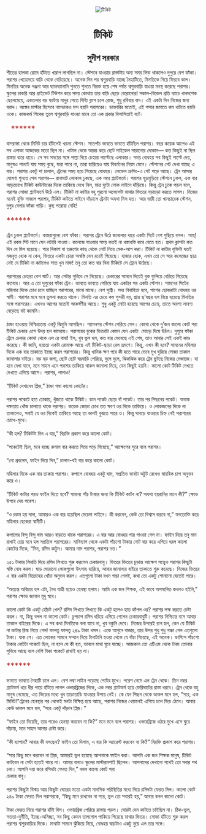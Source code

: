 <div align=center> <img src="http://images.anandabazar.com/polopoly_fs/1.839596.1532797770!/image/image.jpg_gen/derivatives/box_731_402/image.jpg" alt="টিকিট" align="center" ></div>
<h1 align=center>টিকিট</h1>
<h2 align=center>সুদীপ সরকার</h2>
&#x9B6;&#x9C0;&#x9A4;&#x9C7;&#x9B0; &#x9B9;&#x9BE;&#x9B2;&#x995;&#x9BE; &#x9B0;&#x9CB;&#x9A6;&#x9C7; &#x9B9;&#x9BE;&#x981;&#x99F;&#x9A4;&#x9C7; &#x996;&#x9BE;&#x9B0;&#x9BE;&#x9AA; &#x9B2;&#x9BE;&#x997;&#x99B;&#x9BF;&#x9B2; &#x9A8;&#x9BE;&#x964; &#x9B8;&#x9CD;&#x99F;&#x9C7;&#x9B6;&#x9A8;&#x9C7; &#x9AF;&#x9BE;&#x993;&#x9DF;&#x9BE;&#x9B0; &#x9B0;&#x9BE;&#x9B8;&#x9CD;&#x9A4;&#x9BE;&#x99F;&#x9BE;&#x9DF; &#x985;&#x9A8;&#x9CD;&#x9AF; &#x9B8;&#x9AE;&#x9DF; &#x9AD;&#x9BF;&#x9A1;&#x9BC; &#x9A5;&#x9BE;&#x995;&#x9B2;&#x9C7;&#x993; &#x9A6;&#x9C1;&#x9AA;&#x9C1;&#x9B0;&#x9C7; &#x9AC;&#x9C7;&#x9B6; &#x9AB;&#x9BE;&#x981;&#x995;&#x9BE;&#x964; &#x9AA;&#x9B0;&#x9BE;&#x9B6;&#x9B0; &#x996;&#x9C7;&#x9DF;&#x9C7;&#x9A6;&#x9C7;&#x9DF;&#x9C7; &#x9AC;&#x9BE;&#x9DC;&#x9BF; &#x9A5;&#x9C7;&#x995;&#x9C7; &#x9AC;&#x9C7;&#x9B0;&#x9BF;&#x9DF;&#x9C7;&#x99B;&#x9C7;&#x964; &#x985;&#x9A8;&#x9C7;&#x995; &#x9A6;&#x9BF;&#x9A8; &#x9AA;&#x9B0; &#x9B6;&#x9CD;&#x9AC;&#x9B6;&#x9C1;&#x9B0;&#x9AC;&#x9BE;&#x9A1;&#x9BC;&#x9BF; &#x9AF;&#x9BE;&#x99A;&#x9CD;&#x99B;&#x9C7; &#x9A8;&#x9C8;&#x9B9;&#x9BE;&#x99F;&#x9BF;&#x9A4;&#x9C7;, &#x9AE;&#x9BF;&#x9A8;&#x9A4;&#x9BF;&#x995;&#x9C7; &#x9A8;&#x9BF;&#x9DF;&#x9C7; &#x9AB;&#x9BF;&#x9B0;&#x9AC;&#x9C7; &#x995;&#x9BE;&#x9B2;&#x964; &#x9AE;&#x9BF;&#x9A8;&#x9A4;&#x9BF;&#x9B0; &#x985;&#x9A8;&#x9C7;&#x995; &#x997;&#x99E;&#x9CD;&#x99C;&#x9A8;&#x9BE; &#x986;&#x9B0; &#x998;&#x9CD;&#x9AF;&#x9BE;&#x9A8;&#x998;&#x9CD;&#x9AF;&#x9BE;&#x9A8;&#x9BE;&#x9A8;&#x9BF; &#x9B6;&#x9C1;&#x9A8;&#x9A4;&#x9C7; &#x9B6;&#x9C1;&#x9A8;&#x9A4;&#x9C7; &#x9AC;&#x9BF;&#x9B0;&#x995;&#x9CD;&#x9A4; &#x9B9;&#x9DF;&#x9C7; &#x9B6;&#x9C7;&#x9B7; &#x9AA;&#x9B0;&#x9CD;&#x9AF;&#x9A8;&#x9CD;&#x9A4; &#x9B6;&#x9CD;&#x9AC;&#x9B6;&#x9C1;&#x9B0;&#x9AC;&#x9BE;&#x9DC;&#x9BF; &#x9AF;&#x9BE;&#x993;&#x9DF;&#x9BE; &#x9AE;&#x9A8;&#x9B8;&#x9CD;&#x9A5; &#x995;&#x9B0;&#x9C7;&#x99B;&#x9C7; &#x9AA;&#x9B0;&#x9BE;&#x9B6;&#x9B0;&#x964; &#x9B8;&#x9CD;&#x995;&#x9C1;&#x9B2;&#x9C7;&#x9B0; &#x99A;&#x9BE;&#x995;&#x9B0;&#x9BF; &#x986;&#x9B0; &#x9AA;&#x9CD;&#x9B0;&#x9BE;&#x987;&#x9AD;&#x9C7;&#x99F; &#x99F;&#x9BF;&#x989;&#x9B6;&#x9A8; &#x995;&#x9B0;&#x9C7; &#x9B8;&#x9AE;&#x9DF; &#x995;&#x9CB;&#x9A5;&#x9BE;&#x9DF; &#x9A4;&#x9BE;&#x9B0; &#x9AC;&#x9BE;&#x9DC;&#x9BF; &#x99B;&#x9C7;&#x9A1;&#x9BC;&#x9C7; &#x9AC;&#x9C7;&#x9B0;&#x9CB;&#x9A8;&#x9CB;&#x9B0;! &#x9B8;&#x995;&#x9BE;&#x9B2;-&#x9AC;&#x9BF;&#x995;&#x9C7;&#x9B2; &#x9AA;&#x9CD;&#x9B0;&#x9A4;&#x9BF; &#x9AC;&#x9CD;&#x9AF;&#x9BE;&#x99A;&#x9C7; &#x996;&#x9BE;&#x9A8;&#x9A6;&#x9B6;&#x9C7;&#x995; &#x99B;&#x9C7;&#x9B2;&#x9C7;&#x9AE;&#x9C7;&#x9DF;&#x9C7;, &#x98F;&#x995;&#x9A4;&#x9B2;&#x9BE;&#x9B0; &#x9AC;&#x9DC; &#x998;&#x9B0;&#x99F;&#x9BE;&#x9DF; &#x9AE;&#x9BE;&#x9A6;&#x9C1;&#x9B0; &#x9AA;&#x9C7;&#x9A4;&#x9C7; &#x9A6;&#x9BF;&#x9AC;&#x9CD;&#x9AF;&#x9BF; &#x995;&#x9CD;&#x9B2;&#x9BE;&#x9B8; &#x99A;&#x9B2;&#x9C7; &#x9B0;&#x9CB;&#x99C;, &#x9B6;&#x9C1;&#x9A7;&#x9C1; &#x9B0;&#x9AC;&#x9BF;&#x9AC;&#x9BE;&#x9B0; &#x9AC;&#x9BE;&#x9A6;&#x964; &#x98F;&#x987; &#x98F;&#x995;&#x99F;&#x9BE; &#x9A6;&#x9BF;&#x9A8; &#x9A8;&#x9BF;&#x99C;&#x9C7;&#x9B0; &#x99C;&#x9A8;&#x9CD;&#x9AF; &#x9AC;&#x9B0;&#x9BE;&#x9A6;&#x9CD;&#x9A6;&#x964; &#x985;&#x999;&#x9CD;&#x995;&#x9C7;&#x9B0; &#x9AE;&#x9BE;&#x9B8;&#x9CD;&#x99F;&#x9BE;&#x9B0; &#x9B9;&#x9BF;&#x9B8;&#x9C7;&#x9AC;&#x9C7; &#x9A8;&#x9BE;&#x9AE;&#x9A1;&#x9BE;&#x995;&#x993; &#x9AE;&#x9A8;&#x9CD;&#x9A6; &#x9B9;&#x9DF;&#x9A8;&#x9BF; &#x9AA;&#x9B0;&#x9BE;&#x9B6;&#x9B0;&#x9C7;&#x9B0;&#x964; &#x9A1;&#x9BE;&#x995;&#x9CD;&#x9A4;&#x9BE;&#x9B0;&#x9BF;&#x9B0; &#x9AE;&#x9A4;&#x9CB;&#x987;, &#x98F;&#x987; &#x9AA;&#x9B8;&#x9BE;&#x9B0; &#x99C;&#x9AE;&#x9BE;&#x9A4;&#x9C7; &#x995;&#x9AE; &#x996;&#x9BE;&#x99F;&#x9A4;&#x9C7; &#x9B9;&#x9DF;&#x9A8;&#x9BF; &#x993;&#x995;&#x9C7;&#x964; &#x995;&#x9BE;&#x99C;&#x995;&#x9B0;&#x9CD;&#x9AE; &#x9B6;&#x9BF;&#x995;&#x9C7;&#x9DF; &#x9A4;&#x9C1;&#x9B2;&#x9C7; &#x9B6;&#x9CD;&#x9AC;&#x9B6;&#x9C1;&#x9B0;&#x9AC;&#x9BE;&#x9DC;&#x9BF; &#x9AF;&#x9BE;&#x993;&#x9DF;&#x9BE; &#x9AE;&#x9BE;&#x9A8;&#x9C7; &#x9A4;&#x9CB; &#x98F;&#x995; &#x9AA;&#x9CD;&#x9B0;&#x995;&#x9BE;&#x9B0; &#x9AC;&#x9BF;&#x9B2;&#x9BE;&#x9B8;&#x9BF;&#x9A4;&#x9BE;&#x987; &#x9AC;&#x99F;&#x9C7;&#x964;&#xA0;<br> <br>&#xA0;&#xA0;&#xA0;<span style="color:#B22222;font-size:21px;">******</span><br> <br>&#x9AC;&#x9BE;&#x9B8;&#x9B0;&#x9BE;&#x9B8;&#x9CD;&#x9A4;&#x9BE; &#x9A5;&#x9C7;&#x995;&#x9C7; &#x9AE;&#x9BF;&#x9A8;&#x9BF;&#x99F; &#x99A;&#x9BE;&#x9B0; &#x9B9;&#x9BE;&#x981;&#x99F;&#x9B2;&#x9C7;&#x987; &#x996;&#x9DC;&#x9A6;&#x9BE; &#x9B8;&#x9CD;&#x99F;&#x9C7;&#x9B6;&#x9A8;&#x964; &#x9B8;&#x9BE;&#x9A4;&#x9AA;&#x9BE;&#x981;&#x99A; &#x9AD;&#x9BE;&#x9AC;&#x9A4;&#x9C7; &#x9AD;&#x9BE;&#x9AC;&#x9A4;&#x9C7; &#x9B9;&#x9BE;&#x981;&#x99F;&#x99B;&#x9BF;&#x9B2; &#x9AA;&#x9B0;&#x9BE;&#x9B6;&#x9B0;&#x964; &#x9AC;&#x99B;&#x9B0; &#x995;&#x9DF;&#x9C7;&#x995; &#x986;&#x997;&#x9C7;&#x993; &#x98F;&#x987; &#x9B8;&#x9AC; &#x98F;&#x9B2;&#x9BE;&#x995;&#x9BE; &#x986;&#x99C;&#x995;&#x9C7;&#x9B0; &#x9AE;&#x9A4;&#x9CB; &#x99B;&#x9BF;&#x9B2; &#x9A8;&#x9BE;&#x964; &#x996;&#x9BE;&#x99F;&#x9BE;&#x9B2; &#x9A5;&#x9C7;&#x995;&#x9C7; &#x986;&#x9B0;&#x9AE;&#x9CD;&#x9AD; &#x995;&#x9B0;&#x9C7; &#x99B;&#x9CB;&#x99F; &#x9B8;&#x9BE;&#x987;&#x995;&#x9C7;&#x9B2; &#x9B8;&#x9BE;&#x9B0;&#x9BE;&#x9A8;&#x9CB;&#x9B0; &#x9A6;&#x9CB;&#x995;&#x9BE;&#x9A8;&#x2014; &#x995;&#x9A4; &#x995;&#x9BF;&#x99B;&#x9C1;&#x987; &#x9A8;&#x9BE; &#x99B;&#x9BF;&#x9B2; &#x9B0;&#x9BE;&#x9B8;&#x9CD;&#x9A4;&#x9BE;&#x9B0; &#x9A7;&#x9BE;&#x9B0;&#x9C7; &#x9A7;&#x9BE;&#x9B0;&#x9C7;&#x964; &#x9B8;&#x9C7; &#x9B8;&#x9AC; &#x9B8;&#x9AE;&#x9DF;&#x9C7;&#x9B0; &#x9B8;&#x999;&#x9CD;&#x997;&#x9C7; &#x9AA;&#x9BE;&#x9B2;&#x9CD;&#x9B2;&#x9BE; &#x9A6;&#x9BF;&#x9DF;&#x9C7; &#x99A;&#x9C7;&#x9B9;&#x9BE;&#x9B0;&#x9BE; &#x9AA;&#x9BE;&#x9B2;&#x9CD;&#x99F;&#x9C7;&#x99B;&#x9C7; &#x98F;&#x9B2;&#x9BE;&#x995;&#x9BE;&#x9B0;&#x964; &#x9B8;&#x9AE;&#x9DF; &#x9AC;&#x9CB;&#x9A7;&#x9B9;&#x9DF; &#x9B8;&#x9AC; &#x995;&#x9BF;&#x99B;&#x9C1;&#x987; &#x9AA;&#x9BE;&#x9B2;&#x9CD;&#x99F;&#x9C7; &#x9A6;&#x9C7;&#x9DF;, &#x9AE;&#x9BE;&#x9A8;&#x9C1;&#x9B7;&#x993; &#x9AA;&#x9BE;&#x9B2;&#x99F;&#x9C7; &#x9AF;&#x9BE;&#x9DF; &#x9B8;&#x9AE;&#x9DF; &#x9AC;&#x9C1;&#x99D;&#x9C7;, &#x9AF;&#x9BE;&#x9B0;&#x9BE; &#x9AA;&#x9BE;&#x9B0;&#x9C7; &#x9A8;&#x9BE;, &#x9A4;&#x9BE;&#x9B0;&#x9BE; &#x9B9;&#x9BE;&#x9B0;&#x9BF;&#x9DF;&#x9C7;&#x993; &#x9AF;&#x9BE;&#x9DF; &#x9AC;&#x9BF;&#x9AC;&#x9B0;&#x9CD;&#x9A4;&#x9A8;&#x9C7;&#x9B0; &#x9A8;&#x9BF;&#x9DF;&#x9AE; &#x9AE;&#x9C7;&#x9A8;&#x9C7;&#x964; &#x9B8;&#x9CD;&#x99F;&#x9C7;&#x9B6;&#x9A8;&#x9C7;&#x9B0; &#x997;&#x9C7;&#x99F; &#x9A6;&#x9C7;&#x996;&#x9BE; &#x9AF;&#x9BE;&#x99A;&#x9CD;&#x99B;&#x9C7; &#x98F; &#x9AC;&#x9BE;&#x9B0;&#x964; &#x9AA;&#x9B0;&#x9BE;&#x9B6;&#x9B0; &#x98F;&#x995;&#x99F;&#x9C1; &#x9AA;&#x9BE; &#x99A;&#x9BE;&#x9B2;&#x9BE;&#x9B2;, &#x99F;&#x9CD;&#x9B0;&#x9C7;&#x9A8;&#x9C7;&#x9B0; &#x9B8;&#x9AE;&#x9DF; &#x9B9;&#x9DF;&#x9C7; &#x997;&#x9BF;&#x9DF;&#x9C7;&#x99B;&#x9C7; &#x9AC;&#x9CB;&#x9A7;&#x9B9;&#x9DF;&#x964; &#x9B2;&#x9C7;&#x9AD;&#x9C7;&#x9B2; &#x995;&#x9CD;&#x9B0;&#x9B8;&#x9BF;&#x982;-&#x98F; &#x997;&#x9C7;&#x99F; &#x9AA;&#x9A1;&#x9BC;&#x9C7; &#x986;&#x99B;&#x9C7;&#x964; &#x99F;&#x9CD;&#x9B0;&#x9C7;&#x9A8; &#x986;&#x9B8;&#x9BE;&#x9B0; &#x998;&#x9CB;&#x9B7;&#x9A3;&#x9BE; &#x9B6;&#x9C1;&#x9A8;&#x9A4;&#x9C7; &#x9AA;&#x9C7;&#x9B2; &#x9AA;&#x9B0;&#x9BE;&#x9B6;&#x9B0;&#x2014; &#x9B0;&#x9BE;&#x9A8;&#x9BE;&#x998;&#x9BE;&#x99F; &#x9B2;&#x9CB;&#x995;&#x9BE;&#x9B2; &#x9A2;&#x9C1;&#x995;&#x99B;&#x9C7;, &#x98F;&#x995; &#x9A8;&#x9AE;&#x9CD;&#x9AC;&#x9B0; &#x9AA;&#x9CD;&#x9B2;&#x9CD;&#x9AF;&#x9BE;&#x99F;&#x9AB;&#x9B0;&#x9CD;&#x9AE;&#x9C7;&#x964; &#x9AA;&#x9B0;&#x9BE;&#x9B6;&#x9B0; &#x9B9;&#x9C1;&#x9A1;&#x9BC;&#x9AE;&#x9C1;&#x9A1;&#x9BC;&#x9BF;&#x9DF;&#x9C7; &#x9B8;&#x9CD;&#x99F;&#x9C7;&#x9B6;&#x9A8;&#x9C7; &#x9A2;&#x9C1;&#x995;&#x9B2;, &#x98F;&#x995; &#x9AC;&#x9BE;&#x9B0; &#x986;&#x9A1;&#x9BC;&#x99A;&#x9CB;&#x996;&#x9C7; &#x99F;&#x9BF;&#x995;&#x9BF;&#x99F; &#x995;&#x9BE;&#x989;&#x9A8;&#x9CD;&#x99F;&#x9BE;&#x9B0;&#x9C7;&#x9B0; &#x9A6;&#x9BF;&#x995;&#x9C7; &#x9A4;&#x9BE;&#x995;&#x9BF;&#x9DF;&#x9C7; &#x9A6;&#x9C7;&#x996;&#x9C7; &#x9A8;&#x9BF;&#x9B2;, &#x9AE;&#x9BE;&#x9A4;&#x9CD;&#x9B0; &#x9A6;&#x9C1;&#x99F;&#x9CB; &#x9B2;&#x9CB;&#x995; &#x9B2;&#x9BE;&#x987;&#x9A8;&#x9C7; &#x9A6;&#x9BE;&#x981;&#x9DC;&#x9BF;&#x9DF;&#x9C7;&#x964; &#x995;&#x9BF;&#x9A8;&#x9CD;&#x9A4;&#x9C1; &#x99F;&#x9CD;&#x9B0;&#x9C7;&#x9A8; &#x9A2;&#x9C1;&#x995;&#x9C7; &#x9AA;&#x9DC;&#x9B2; &#x9AC;&#x9B2;&#x9C7;, &#x9AA;&#x9B0;&#x9BE;&#x9B6;&#x9B0; &#x9B8;&#x9CB;&#x99C;&#x9BE; &#x9AA;&#x9CD;&#x9B2;&#x9CD;&#x9AF;&#x9BE;&#x99F;&#x9AB;&#x9B0;&#x9CD;&#x9AE;&#x9C7; &#x989;&#x9A0;&#x9C7; &#x98F;&#x9B2;&#x964; &#x99F;&#x9BF;&#x995;&#x9BF;&#x99F; &#x9A8;&#x9BE; &#x995;&#x9BE;&#x99F;&#x9BE;&#x9B0; &#x9AC;&#x9B9;&#x9C1; &#x9AA;&#x9C1;&#x9B0;&#x9A8;&#x9CB; &#x985;&#x9AD;&#x9CD;&#x9AF;&#x9C7;&#x9B8;&#x99F;&#x9BE; &#x9AE;&#x9BE;&#x9A5;&#x9BE;&#x9B0; &#x9AD;&#x9BF;&#x9A4;&#x9B0;&#x9C7;&#xA0;&#x9A8;&#x9DC;&#x9BE;&#x99A;&#x9DC;&#x9BE; &#x995;&#x9B0;&#x9A4;&#x9C7; &#x9B2;&#x9BE;&#x997;&#x9B2;&#x964; &#x9A8;&#x9BF;&#x99C;&#x9C7;&#x9B0; &#x9AE;&#x9A8;&#x9C7;&#x987; &#x9AF;&#x9C1;&#x995;&#x9CD;&#x9A4;&#x9BF; &#x9B8;&#x9BE;&#x99C;&#x9BE;&#x9B2; &#x9AA;&#x9B0;&#x9BE;&#x9B6;&#x9B0;, &#x99F;&#x9BF;&#x995;&#x9BF;&#x99F; &#x995;&#x9BE;&#x99F;&#x9A4;&#x9C7; &#x9B2;&#x9BE;&#x987;&#x9A8;&#x9C7; &#x9A6;&#x9BE;&#x981;&#x9DC;&#x9BE;&#x9B2;&#x9C7; &#x99F;&#x9CD;&#x9B0;&#x9C7;&#x9A8;&#x99F;&#x9BE; &#x985;&#x9AF;&#x9A5;&#x9BE; &#x9AE;&#x9BF;&#x9B8; &#x9B9;&#x9A4;&#x964; &#x986;&#x9B0; &#x9AD;&#x9BE;&#x9B0;&#x9C0; &#x9A4;&#x9CB; &#x996;&#x9BE;&#x9A8;&#x99A;&#x9BE;&#x9B0;&#x9C7;&#x995; &#x9B8;&#x9CD;&#x99F;&#x9C7;&#x9B6;&#x9A8;, &#x9A6;&#x9C1;&#x9AA;&#x9C1;&#x9B0; &#x9AC;&#x9C7;&#x9B2;&#x9BE;&#x9B0; &#x9AB;&#x9BE;&#x981;&#x995;&#x9BE; &#x997;&#x9BE;&#x9DC;&#x9BF;&#x964; &#x995;&#x9C1;&#x99B; &#x9AA;&#x9B0;&#x9CB;&#x9DF;&#x9BE; &#x9A8;&#x9C7;&#x9B9;&#x9BF;!<br> <br><span style="color:#B22222;font-size:21px;">******</span><br> <br>&#x99F;&#x9CD;&#x9B0;&#x9C7;&#x9A8; &#x9A2;&#x9C1;&#x995;&#x9B2; &#x9AA;&#x9CD;&#x9B2;&#x9CD;&#x9AF;&#x9BE;&#x99F;&#x9AB;&#x9B0;&#x9CD;&#x9AE;&#x9C7;&#x964; &#x995;&#x9BE;&#x9AE;&#x9B0;&#x9BE;&#x997;&#x9C1;&#x9B2;&#x9CB; &#x9AC;&#x9C7;&#x9B6; &#x9AB;&#x9BE;&#x981;&#x995;&#x9BE;&#x964; &#x9AA;&#x9B0;&#x9BE;&#x9B6;&#x9B0; &#x99F;&#x9CD;&#x9B0;&#x9C7;&#x9A8;&#x9C7; &#x989;&#x9A0;&#x9C7; &#x99C;&#x9BE;&#x9A8;&#x9BE;&#x9B2;&#x9BE;&#x9B0; &#x9A7;&#x9BE;&#x9B0;&#x9C7; &#x98F;&#x995;&#x99F;&#x9BE; &#x9B8;&#x9BF;&#x99F;&#x9C7; &#x9AC;&#x9C7;&#x9B6; &#x997;&#x9C1;&#x99B;&#x9BF;&#x9DF;&#x9C7; &#x9AC;&#x9B8;&#x9B2;&#x964; &#x986;&#x9B9;&#x9CD;&#x200C;! &#x98F;&#x987; &#x9B0;&#x995;&#x9AE; &#x9B8;&#x9BF;&#x99F; &#x9AE;&#x9BE;&#x9A8;&#x9C7; &#x9AF;&#x9C7;&#x9A8; &#x9B2;&#x99F;&#x9BE;&#x9B0;&#x9BF; &#x9AA;&#x9BE;&#x993;&#x9DF;&#x9BE;&#x964; &#x995;&#x9B2;&#x9C7;&#x99C;&#x9C7; &#x9AF;&#x9BE;&#x993;&#x9DF;&#x9BE;&#x9B0; &#x9B8;&#x9AE;&#x9DF; &#x995;&#x9A4;&#x987; &#x9A8;&#x9BE; &#x9A7;&#x9B8;&#x9CD;&#x9A4;&#x9BE;&#x9A7;&#x9B8;&#x9CD;&#x9A4;&#x9BF; &#x995;&#x9B0;&#x9C7; &#x9AF;&#x9C7;&#x9A4;&#x9C7; &#x9B9;&#x9A4;&#x964; &#x9AA;&#x9CD;&#x9B0;&#x9A5;&#x9AE; &#x995;&#x9CD;&#x9B2;&#x9BE;&#x9B8;&#x99F;&#x9BE; &#x995;&#x9A4; &#x9A6;&#x9BF;&#x9A8; &#x9AF;&#x9C7; &#x9AE;&#x9BF;&#x9B8; &#x9B9;&#x9DF;&#x9C7;&#x99B;&#x9C7;&#x964; &#x9AA;&#x9B0;&#x9C7; &#x9AC;&#x9BF;&#x995;&#x9BE;&#x9B6; &#x9AC;&#x9BE; &#x9A4;&#x9B0;&#x9C1;&#x9A3;&#x9C7;&#x9B0; &#x995;&#x9BE;&#x99B; &#x9A5;&#x9C7;&#x995;&#x9C7; &#x9A8;&#x9CB;&#x99F; &#x9A8;&#x9BF;&#x9DF;&#x9C7; &#x9AE;&#x9C7;&#x995;-&#x986;&#x9AA; &#x995;&#x9B0;&#x9BE;&#x964; &#x99F;&#x9BF;&#x995;&#x9BF;&#x99F; &#x9A8;&#x9BE; &#x995;&#x9BE;&#x99F;&#x9BE;&#x9B0; &#x9AF;&#x9C1;&#x995;&#x9CD;&#x9A4;&#x9BF;&#x99F;&#x9BE; &#x9AF;&#x9A4;&#x987; &#x9AE;&#x99C;&#x9AC;&#x9C1;&#x9A4; &#x9B9;&#x9CB;&#x995; &#x9A8;&#x9BE; &#x995;&#x9C7;&#x9A8;, &#x9AD;&#x9BF;&#x9A4;&#x9B0;&#x9C7; &#x98F;&#x995;&#x99F;&#x9BE; &#x99A;&#x9CB;&#x9B0;&#x9BE; &#x985;&#x9B8;&#x9CD;&#x9AC;&#x9B8;&#x9CD;&#x9A4;&#x9BF; &#x9AF;&#x9C7;&#x9A8; &#x9B0;&#x9DF;&#x9C7;&#x987; &#x997;&#x9BF;&#x9DF;&#x9C7;&#x99B;&#x9C7;&#x964; &#x9B9;&#x9BE;&#x99C;&#x9BE;&#x9B0; &#x9B9;&#x9CB;&#x995;, &#x98F;&#x996;&#x9A8; &#x9A4;&#x9CB; &#x9B8;&#x9C7; &#x986;&#x9B0; &#x995;&#x9B2;&#x9C7;&#x99C;&#x9C7;&#x9B0; &#x99B;&#x9BE;&#x9A4;&#x9CD;&#x9B0; &#x9A8;&#x9C7;&#x987; &#x9AF;&#x9C7; &#x99F;&#x9BF;&#x995;&#x9BF;&#x99F; &#x9A8;&#x9BE; &#x995;&#x9BE;&#x99F;&#x9B2;&#x9C7;&#x993; &#x9B8;&#x9BE;&#x9A4; &#x996;&#x9C1;&#x9A8; &#x9AE;&#x9BE;&#x9AB;! &#x9A4;&#x9AC;&#x9C1; &#x9A4;&#x9CB; &#x995;&#x9A4; &#x9AC;&#x9BE;&#x9B0; &#x9AC;&#x9BF;&#x9A8;&#x9BE; &#x99F;&#x9BF;&#x995;&#x9BF;&#x99F;&#x9C7; &#x9B8;&#x9C7; &#x99F;&#x9CD;&#x9B0;&#x9C7;&#x9A8;&#x9C7; &#x989;&#x9A0;&#x9C7;&#x99B;&#x9C7;&#x964;<br> <br>&#x9AA;&#x9B0;&#x9BE;&#x9B6;&#x9B0;&#x9C7;&#x9B0; &#x99A;&#x9C7;&#x9B9;&#x9BE;&#x9B0;&#x9BE; &#x9AC;&#x9C7;&#x9B6; &#x9B8;&#x9CD;&#x9AE;&#x9BE;&#x9B0;&#x9CD;&#x99F;&#x964; &#x986;&#x9B0; &#x9B8;&#x9C7;&#x99F;&#x9BE;&#x9B0; &#x9B8;&#x9C1;&#x9AC;&#x9BF;&#x9A7;&#x9C7; &#x9B8;&#x9C7; &#x9A8;&#x9BF;&#x9DF;&#x9C7;&#x99B;&#x9C7;&#x964; &#x99A;&#x9C7;&#x995;&#x9BE;&#x9B0;&#x9C7;&#x9B0; &#x9B8;&#x9BE;&#x9AE;&#x9A8;&#x9C7; &#x9A6;&#x9BF;&#x9DF;&#x9C7;&#x987; &#x9AC;&#x9C1;&#x995; &#x9AB;&#x9C1;&#x9B2;&#x9BF;&#x9DF;&#x9C7; &#x9AC;&#x9C7;&#x9B0;&#x9BF;&#x9DF;&#x9C7; &#x997;&#x9BF;&#x9DF;&#x9C7;&#x99B;&#x9C7; &#x995;&#x9A4;&#x9AC;&#x9BE;&#x9B0;&#x964; &#x986;&#x9B0; &#x98F; &#x9A4;&#x9CB; &#x9A6;&#x9C1;&#x9AA;&#x9C1;&#x9B0;&#x9C7;&#x9B0; &#x9AB;&#x9BE;&#x981;&#x995;&#x9BE; &#x99F;&#x9CD;&#x9B0;&#x9C7;&#x9A8;&#x964; &#x9AD;&#x9BE;&#x9AC;&#x9A4;&#x9C7; &#x9AD;&#x9BE;&#x9AC;&#x9A4;&#x9C7; &#x9AA;&#x9C7;&#x9B0;&#x9BF;&#x9DF;&#x9C7; &#x9AF;&#x9BE;&#x9DF; &#x98F;&#x995;&#x99F;&#x9BE;&#x9B0; &#x9AA;&#x9B0; &#x98F;&#x995;&#x99F;&#x9BE; &#x9B8;&#x9CD;&#x99F;&#x9C7;&#x9B6;&#x9A8;&#x964; &#x9B8;&#x9BE;&#x9AE;&#x9A8;&#x9C7;&#x9B0; &#x9B8;&#x9BF;&#x99F;&#x9C7;&#x9B0; &#x9AE;&#x9B9;&#x9BF;&#x9B2;&#x9BE;&#x9B0; &#x9A6;&#x9BF;&#x995;&#x9C7; &#x99A;&#x9CB;&#x996; &#x99A;&#x9B2;&#x9C7; &#x9AF;&#x9BE;&#x99A;&#x9CD;&#x99B;&#x9BF;&#x9B2; &#x9AA;&#x9B0;&#x9BE;&#x9B6;&#x9B0;&#x9C7;&#x9B0;, &#x9AE;&#x9BE;&#x99D;&#x9C7; &#x9AE;&#x9BE;&#x99D;&#x9C7;&#x964; &#x9AC;&#x9C7;&#x9B6; &#x9B8;&#x9C1;&#x9B6;&#x9CD;&#x9B0;&#x9C0;&#x964; &#x9B8;&#x9A6;&#x9CD;&#x9AF; &#x9AC;&#x9BF;&#x9AC;&#x9BE;&#x9B9;&#x9BF;&#x9A4;&#x9BE; &#x9B9;&#x9AC;&#x9C7;, &#x9AA;&#x9BE;&#x9B6;&#x9C7;&#x9B0; &#x99B;&#x9CB;&#x995;&#x9B0;&#x9BE;&#x99F;&#x9BE; &#x9AC;&#x9CB;&#x9A7;&#x9B9;&#x9DF; &#x993;&#x9B0; &#x9B8;&#x9CD;&#x9AC;&#x9BE;&#x9AE;&#x9C0;&#x964; &#x9AA;&#x9B0;&#x9BE;&#x9B6;&#x9B0; &#x9AE;&#x9A8;&#x9C7; &#x9AE;&#x9A8;&#x9C7; &#x9A4;&#x9C1;&#x9B2;&#x9A8;&#x9BE; &#x995;&#x9B0;&#x9A4;&#x9C7; &#x9A5;&#x9BE;&#x995;&#x9C7;&#x964; &#x9AE;&#x9BF;&#x9A8;&#x9A4;&#x9BF; &#x98F;&#x9B0; &#x99A;&#x9C7;&#x9DF;&#x9C7; &#x995;&#x9AE; &#x9B8;&#x9C1;&#x9A8;&#x9CD;&#x9A6;&#x9B0;&#x9C0; &#x9A8;&#x9DF;, &#x9AA;&#x9CD;&#x9B0;&#x9BE;&#x9DF; &#x99B;&#x2019;&#x9AC;&#x99B;&#x9B0; &#x9B9;&#x9B2; &#x9AC;&#x9BF;&#x9DF;&#x9C7; &#x9B9;&#x9DF;&#x9C7;&#x99B;&#x9C7; &#x9AE;&#x9BF;&#x9A8;&#x9A4;&#x9BF;&#x9B0; &#x9B8;&#x999;&#x9CD;&#x997;&#x9C7; &#x9AA;&#x9B0;&#x9BE;&#x9B6;&#x9B0;&#x9C7;&#x9B0;&#x964; &#x98F;&#x996;&#x9A8;&#x993; &#x986;&#x997;&#x9C7;&#x9B0; &#x9AE;&#x9A4;&#x9CB;&#x987; &#x986;&#x995;&#x9B0;&#x9CD;&#x9B7;&#x9A3;&#x9C0;&#x9DF; &#x986;&#x99B;&#x9C7;&#x964; &#x9B6;&#x9C1;&#x9A7;&#x9C1; &#x98F;&#x995;&#x99F;&#x9C1; &#x9AE;&#x9CB;&#x99F;&#x9BE; &#x9B9;&#x9DF;&#x9C7;&#x99B;&#x9C7; &#x986;&#x997;&#x9C7;&#x9B0; &#x99A;&#x9C7;&#x9DF;&#x9C7;, &#x9A4;&#x9BE;&#x9A4;&#x9C7; &#x985;&#x9AC;&#x9B6;&#x9CD;&#x9AF; &#x9B2;&#x9BE;&#x9AC;&#x9A3;&#x9CD;&#x9AF; &#x9AC;&#x9C7;&#x9A1;&#x9BC;&#x9C7;&#x99B;&#x9C7; &#x9AC;&#x987; &#x995;&#x9AE;&#x9C7;&#x9A8;&#x9BF;&#x964;<br> <br>&#x9A0;&#x9BE;&#x9A8;&#x9CD;&#x9A1;&#x9BE; &#x9B9;&#x9BE;&#x993;&#x9DF;&#x9BE;&#x9DF; &#x9A8;&#x9BF;&#x9B6;&#x9CD;&#x99A;&#x9BF;&#x9A8;&#x9CD;&#x9A4;&#x9A4;&#x9BE;&#x9DF; &#x98F;&#x995;&#x99F;&#x9C1; &#x99D;&#x9BF;&#x9AE;&#x9C1;&#x9A8;&#x9BF; &#x986;&#x9B8;&#x99B;&#x9BF;&#x9B2;&#x964; &#x9B6;&#x9CD;&#x9AF;&#x9BE;&#x9AE;&#x9A8;&#x997;&#x9B0; &#x9B8;&#x9CD;&#x99F;&#x9C7;&#x9B6;&#x9A8; &#x9AA;&#x9C7;&#x9B0;&#x9BF;&#x9DF;&#x9C7; &#x997;&#x9C7;&#x9B2;&#x964; &#x995;&#x9CB;&#x9A5;&#x9BE; &#x9A5;&#x9C7;&#x995;&#x9C7; &#x9A6;&#x9C1;&#x2019;&#x99C;&#x9A8; &#x995;&#x9BE;&#x9B2;&#x9CB; &#x995;&#x9CB;&#x99F; &#x9AA;&#x9B0;&#x9BE; &#x99F;&#x9BF;&#x995;&#x9BF;&#x99F; &#x99A;&#x9C7;&#x995;&#x9BE;&#x9B0; &#x98F;&#x9B8;&#x9C7; &#x989;&#x9A6;&#x9DF; &#x9B9;&#x9B2; &#x995;&#x9BE;&#x9AE;&#x9B0;&#x9BE;&#x9DF;&#x964; &#x9AA;&#x9B0;&#x9BE;&#x9B6;&#x9B0;&#x9C7;&#x9B0; &#x9AC;&#x9C1;&#x995;&#x9C7;&#x9B0; &#x9AD;&#x9BF;&#x9A4;&#x9B0;&#x99F;&#x9BE; &#x995;&#x9C7;&#x9AE;&#x9A8; &#x9AF;&#x9C7;&#x9A8; &#x98F;&#x995;&#x99F;&#x9BE;&#xA0; &#x9AE;&#x9CB;&#x99A;&#x9A1;&#x9BC; &#x9A6;&#x9BF;&#x9DF;&#x9C7; &#x989;&#x9A0;&#x9B2;&#x964; &#x9A6;&#x9C1;&#x9AA;&#x9C1;&#x9B0;&#x9C7; &#x9AB;&#x9BE;&#x981;&#x995;&#x9BE; &#x99F;&#x9CD;&#x9B0;&#x9C7;&#x9A8;&#x9C7; &#x99A;&#x9C7;&#x995;&#x9BE;&#x9B0; &#x995;&#x9CB;&#x9A5;&#x9BE; &#x9A5;&#x9C7;&#x995;&#x9C7; &#x98F;&#x9B2; &#x9B0;&#x9C7; &#x9AC;&#x9BE;&#x9AC;&#x9BE;! &#x987;&#x9B8;, &#x996;&#x9C1;&#x9AC; &#x9AD;&#x9C1;&#x9B2; &#x9B9;&#x9B2;, &#x995;&#x9A4; &#x9AC;&#x9BE;&#x9B0; &#x9AD;&#x9C7;&#x9AC;&#x9C7;&#x99B;&#x9C7; &#x98F;&#x987; &#x9B6;&#x9C7;&#x9B7;, &#x9A4;&#x9BE;&#x993; &#x986;&#x9AC;&#x9BE;&#x9B0; &#x9B8;&#x9C7;&#x987; &#x98F;&#x995;&#x987; &#x995;&#x9BE;&#x9A3;&#x9CD;&#x9A1; &#x995;&#x9B0;&#x9C7;&#x99B;&#x9C7;&#x964; &#x995;&#x9C0; &#x99C;&#x9BE;&#x9A8;&#x9BF;, &#x9B9;&#x9DF;&#x9A4;&#x9CB; &#x98F;&#x995;&#x99F;&#x9BE; &#x9B0;&#x9CB;&#x9AE;&#x9BE;&#x99E;&#x9CD;&#x99A; &#x986;&#x99B;&#x9C7; &#x98F;&#x987; &#x99F;&#x9BF;&#x995;&#x9BF;&#x99F;-&#x99B;&#x9BE;&#x9DC;&#x9BE; &#x9B0;&#x9C7;&#x9B2; &#x9AD;&#x9CD;&#x9B0;&#x9AE;&#x9A3;&#x9C7;&#x964; &#x995;&#x9BF;&#x9A8;&#x9CD;&#x9A4;&#x9C1;, &#x98F;&#x996;&#x9A8; &#x995;&#x9C0; &#x9B9;&#x9AC;&#x9C7;? &#x9B8;&#x9BE;&#x9AE;&#x9A8;&#x9C7;&#x9B0; &#x9AE;&#x9B9;&#x9BF;&#x9B2;&#x9BE;&#x9B0; &#x9A6;&#x9BF;&#x995;&#x9C7; &#x98F;&#x995; &#x9AC;&#x9BE;&#x9B0; &#x9A4;&#x9BE;&#x995;&#x9BE;&#x9A4;&#x9C7; &#x987;&#x99A;&#x9CD;&#x99B;&#x9C7; &#x995;&#x9B0;&#x9B2; &#x9AA;&#x9B0;&#x9BE;&#x9B6;&#x9B0;&#x9C7;&#x9B0;&#x964; &#x995;&#x9BF;&#x9A8;&#x9CD;&#x9A4;&#x9C1; &#x996;&#x9BE;&#x9A8;&#x9BF;&#x995; &#x995;&#x9CD;&#x9B7;&#x9A3; &#x9AA;&#x9B0;&#x9C7; &#x995;&#x9C0; &#x9B9;&#x9A4;&#x9C7; &#x9AA;&#x9BE;&#x9B0;&#x9C7; &#x9AD;&#x9C7;&#x9AC;&#x9C7; &#x9AE;&#x9C1;&#x996; &#x998;&#x9C1;&#x9B0;&#x9BF;&#x9DF;&#x9C7; &#x9B8;&#x9CB;&#x99C;&#x9BE; &#x9A4;&#x9BE;&#x995;&#x9BE;&#x9B2; &#x99C;&#x9BE;&#x9A8;&#x9BE;&#x9B2;&#x9BE;&#x9B0; &#x9AC;&#x9BE;&#x987;&#x9B0;&#x9C7;&#x964; &#x9AC;&#x9DC; &#x9AC;&#x9DC; &#x99C;&#x9B2;&#x9BE;, &#x99B;&#x9CB;&#x99F; &#x99B;&#x9CB;&#x99F; &#x998;&#x9B0;&#x9AC;&#x9BE;&#x9DC;&#x9BF; &#x9AA;&#x9C7;&#x9B0;&#x9BF;&#x9DF;&#x9C7;, &#x9A6;&#x9C1;&#x9B2;&#x9C7; &#x9A6;&#x9C1;&#x9B2;&#x9C7;, &#x99D;&#x9BF;&#x995;&#x99D;&#x9BF;&#x995; &#x995;&#x9B0;&#x9C7; &#x99F;&#x9CD;&#x9B0;&#x9C7;&#x9A8; &#x99B;&#x9C1;&#x99F;&#x99B;&#x9C7; &#x9A8;&#x9BF;&#x99C;&#x9C7;&#x9B0; &#x9AE;&#x9C7;&#x99C;&#x9BE;&#x99C;&#x9C7;&#x964; &#x9AF;&#x9BE; &#x9B9;&#x9AC;&#x9C7; &#x9A6;&#x9C7;&#x996;&#x9BE; &#x9AF;&#x9BE;&#x9AC;&#x9C7;, &#x9AE;&#x9A8;&#x9C7; &#x9B8;&#x9BE;&#x9B9;&#x9B8; &#x98F;&#x9A8;&#x9C7; &#x9AA;&#x9B0;&#x9BE;&#x9B6;&#x9B0; &#x9A4;&#x9BE;&#x995;&#x9BF;&#x9DF;&#x9C7; &#x9A5;&#x9BE;&#x995;&#x9B2; &#x99C;&#x9BE;&#x9A8;&#x9BE;&#x9B2;&#x9BE; &#x9A6;&#x9BF;&#x9DF;&#x9C7;, &#x9AF;&#x9C7;&#x9A8; &#x995;&#x9BF;&#x99B;&#x9C1;&#x987; &#x9B9;&#x9DF;&#x9A8;&#x9BF;&#x964; &#x995;&#x9BE;&#x9B2;&#x9CB; &#x995;&#x9CB;&#x99F; &#x99F;&#x9BF;&#x995;&#x9BF;&#x99F; &#x9A6;&#x9C7;&#x996;&#x9A4;&#x9C7; &#x9A6;&#x9C7;&#x996;&#x9A4;&#x9C7; &#x98F;&#x997;&#x9BF;&#x9DF;&#x9C7; &#x986;&#x9B8;&#x9C7;&#x964; &#x9AA;&#x9B0;&#x9BE;&#x9B6;&#x9B0;, &#x9AA;&#x9BE;&#x9B2;&#x9BE;&#x993;!<br> <br>&#x201C;&#x99F;&#x9BF;&#x995;&#x9BF;&#x99F; &#x9A6;&#x9C7;&#x996;&#x9BE;&#x9AC;&#x9C7;&#x9A8; &#x9AA;&#x9CD;&#x9B2;&#x9BF;&#x99C;&#x9BC;,&#x201D; &#x9A0;&#x9BE;&#x9A8;&#x9CD;&#x9A1;&#x9BE; &#x997;&#x9B2;&#x9BE; &#x995;&#x9BE;&#x9B2;&#x9CB; &#x995;&#x9CB;&#x99F;&#x9C7;&#x9B0;&#x964;<br> <br>&#x9AA;&#x9B0;&#x9BE;&#x9B6;&#x9B0; &#x9AA;&#x995;&#x9C7;&#x99F;&#x9C7; &#x9B9;&#x9BE;&#x9A4; &#x9A2;&#x9CB;&#x995;&#x9BE;&#x9DF;, &#x996;&#x9C1;&#x981;&#x99C;&#x9A4;&#x9C7; &#x9A5;&#x9BE;&#x995;&#x9C7; &#x99F;&#x9BF;&#x995;&#x9BF;&#x99F;&#x964; &#x9A1;&#x9BE;&#x9A8; &#x9AA;&#x995;&#x9C7;&#x99F; &#x99B;&#x9C7;&#x9DC;&#x9C7; &#x9AC;&#x9BE;&#x981; &#x9AA;&#x995;&#x9C7;&#x99F;&#x964; &#x9A4;&#x9BE;&#x9B0; &#x9AA;&#x9B0; &#x9AA;&#x9BF;&#x99B;&#x9A8;&#x9C7;&#x9B0; &#x9AA;&#x995;&#x9C7;&#x99F;&#x964; &#x985;&#x9AC;&#x9BE;&#x995; &#x9A6;&#x995;&#x9CD;&#x9B7;&#x9A4;&#x9BE;&#x9DF; &#x996;&#x9CB;&#x981;&#x99C; &#x99A;&#x9BE;&#x9B2;&#x9BE;&#x9A4;&#x9C7; &#x9A5;&#x9BE;&#x995;&#x9C7; &#x9AA;&#x9B0;&#x9BE;&#x9B6;&#x9B0;&#x964; &#x995;&#x9DF;&#x9C7;&#x995; &#x99C;&#x9CB;&#x9A1;&#x9BC;&#x9BE; &#x99A;&#x9CB;&#x996; &#x9A4;&#x9A4; &#x995;&#x9CD;&#x9B7;&#x9A3;&#x9C7; &#x993;&#x9B0; &#x9A6;&#x9BF;&#x995;&#x9C7; &#x9A4;&#x9BE;&#x995;&#x9BF;&#x9DF;&#x9C7;&#x964; &#x993; &#x9B2;&#x9CB;&#x995;&#x99C;&#x9A8;&#x9C7;&#x9B0; &#x9A6;&#x9BF;&#x995;&#x9C7; &#x9A8;&#x9BE; &#x9A4;&#x9BE;&#x995;&#x9BE;&#x9B2;&#x9C7;&#x993;, &#x9B8;&#x9AC;&#x9BE;&#x987; &#x9AF;&#x9C7; &#x993;&#x9B0; &#x9A6;&#x9BF;&#x995;&#x9C7;&#x987; &#x9A4;&#x9BE;&#x995;&#x9BF;&#x9DF;&#x9C7; &#x986;&#x99B;&#x9C7; &#x9A4;&#x9BE; &#x9AD;&#x9BE;&#x9B2;&#x987; &#x9AC;&#x9C1;&#x99D;&#x9A4;&#x9C7; &#x9AA;&#x9BE;&#x9B0;&#x9C7; &#x993;&#x964; &#x995;&#x9BF;&#x9A8;&#x9CD;&#x9A4;&#x9C1; &#x998;&#x9BE;&#x9AC;&#x9A1;&#x9BC;&#x9C7; &#x9AF;&#x9BE;&#x993;&#x9DF;&#x9BE;&#x9B0; &#x99A;&#x9BF;&#x9B9;&#x9CD;&#x9A8; &#x9A8;&#x9C7;&#x987; &#x9AA;&#x9B0;&#x9BE;&#x9B6;&#x9B0;&#x9C7;&#x9B0; &#x99A;&#x9CB;&#x996;&#x9C7;-&#x9AE;&#x9C1;&#x996;&#x9C7;&#x964;<br> <br>&#x201C;&#x995;&#x9C0; &#x9B9;&#x9B2;? &#x99F;&#x9BF;&#x995;&#x9BF;&#x99F;&#x99F;&#x9BE; &#x9A6;&#x9BF;&#x9A8; &#x98F; &#x9AC;&#x9BE;&#x9B0;,&#x201D; &#x9AC;&#x9BF;&#x9B0;&#x995;&#x9CD;&#x9A4;&#x9BF; &#x9AA;&#x9CD;&#x9B0;&#x995;&#x9BE;&#x9B6; &#x995;&#x9B0;&#x9C7; &#x995;&#x9BE;&#x9B2;&#x9CB; &#x995;&#x9CB;&#x99F;&#x964;<br> <br>&#x201C;&#x9AA;&#x995;&#x9C7;&#x99F;&#x9C7;&#x987; &#x99B;&#x9BF;&#x9B2;, &#x9AE;&#x9A8;&#x9C7; &#x9B9;&#x99A;&#x9CD;&#x99B;&#x9C7; &#x9B0;&#x9C1;&#x9AE;&#x9BE;&#x9B2; &#x9AC;&#x9BE;&#x9B0; &#x995;&#x9B0;&#x9A4;&#x9C7; &#x997;&#x9BF;&#x9DF;&#x9C7; &#x9AA;&#x9A1;&#x9BC;&#x9C7; &#x997;&#x9BF;&#x9DF;&#x9C7;&#x99B;&#x9C7;,&#x201D; &#x986;&#x995;&#x9CD;&#x9B7;&#x9C7;&#x9AA;&#x9C7;&#x9B0; &#x9B8;&#x9C1;&#x9B0;&#x9C7; &#x9AC;&#x9B2;&#x9C7; &#x9AA;&#x9B0;&#x9BE;&#x9B6;&#x9B0;&#x964;<br> <br>&#x201C;&#x9A8;&#x9CB; &#x9AA;&#x9CD;&#x9B0;&#x9AC;&#x9B2;&#x9C7;&#x9AE;, &#x9AB;&#x9BE;&#x987;&#x9A8; &#x9A6;&#x9BF;&#x9DF;&#x9C7; &#x9A6;&#x9BF;&#x9A8;,&#x201D; &#x99A;&#x9BE;&#x9B2;&#x9BE;&#x9A8;-&#x9AC;&#x987; &#x9AC;&#x9BE;&#x9B0; &#x995;&#x9B0;&#x9C7; &#x995;&#x9BE;&#x9B2;&#x9CB; &#x995;&#x9CB;&#x99F;&#x964;<br> <br>&#x9AE;&#x9B9;&#x9BF;&#x9B2;&#x9BE;&#x9B0; &#x9A6;&#x9BF;&#x995;&#x9C7; &#x98F;&#x995; &#x9AC;&#x9BE;&#x9B0; &#x9A4;&#x9BE;&#x995;&#x9BE;&#x9DF; &#x9AA;&#x9B0;&#x9BE;&#x9B6;&#x9B0;&#x964; &#x995;&#x9AA;&#x9BE;&#x9B2;&#x9C7; &#x9AC;&#x9CB;&#x9A7;&#x9B9;&#x9DF; &#x98F;&#x995;&#x99F;&#x9C1; &#x998;&#x9BE;&#x9AE;, &#x9B8;&#x9AA;&#x9CD;&#x9B0;&#x9A4;&#x9BF;&#x9AD; &#x9AD;&#x9BE;&#x9AC;&#x99F;&#x9BE; &#x985;&#x99F;&#x9C1;&#x99F; &#x9B0;&#x9C7;&#x996;&#x9C7;&#x993; &#x9B8;&#x9CD;&#x9A8;&#x9BE;&#x9DF;&#x9AC;&#x9BF;&#x995; &#x99A;&#x9BE;&#x9AA; &#x985;&#x9A8;&#x9C1;&#x9AD;&#x9AC; &#x995;&#x9B0;&#x9C7; &#x993;&#x964;<br> <br>&#x201C;&#x99F;&#x9BF;&#x995;&#x9BF;&#x99F; &#x995;&#x9BE;&#x99F;&#x9BE;&#x9B0; &#x9AA;&#x9B0;&#x993; &#x9AB;&#x9BE;&#x987;&#x9A8; &#x9A6;&#x9BF;&#x9A4;&#x9C7; &#x9B9;&#x9AC;&#x9C7;? &#x9B8;&#x9BE;&#x9AE;&#x9BE;&#x9A8;&#x9CD;&#x9AF; &#x9AA;&#x9BE;&#x981;&#x99A; &#x99F;&#x9BE;&#x995;&#x9BE;&#x9B0; &#x99C;&#x9A8;&#x9CD;&#x9AF; &#x995;&#x9BF; &#x99F;&#x9BF;&#x995;&#x9BF;&#x99F; &#x995;&#x9BE;&#x99F;&#x9AC; &#x9A8;&#x9BE;? &#x985;&#x9AF;&#x9A5;&#x9BE; &#x9B9;&#x9DF;&#x9B0;&#x9BE;&#x9A8;&#x9BF;&#x9B0; &#x9AE;&#x9BE;&#x9A8;&#x9C7; &#x995;&#x9C0;?&#x201D; &#x995;&#x9CD;&#x9B7;&#x9CB;&#x9AD; &#x989;&#x997;&#x9B0;&#x9C7; &#x9A6;&#x9C7;&#x9DF; &#x9AA;&#x9B0;&#x9C7;&#x9B6;&#x964;<br> <br>&#x201C;&#x993; &#x9B0;&#x995;&#x9AE; &#x9B9;&#x9DF; &#x9A6;&#x9BE;&#x9A6;&#x9BE;, &#x986;&#x9AE;&#x9BE;&#x9B0;&#x993; &#x98F;&#x995; &#x9AC;&#x9BE;&#x9B0; &#x9B9;&#x9DF;&#x9C7;&#x99B;&#x9BF;&#x9B2; &#x9AE;&#x9C7;&#x99A;&#x9C7;&#x9A6;&#x9BE; &#x9B2;&#x9BE;&#x987;&#x9A8;&#x9C7;&#x964; &#x995;&#x9C0; &#x995;&#x9B0;&#x9AC;&#x9C7;&#x9A8;, &#x995;&#x9C7;&#x989; &#x9A4;&#x9CB; &#x9AC;&#x9BF;&#x9B6;&#x9CD;&#x9AC;&#x9BE;&#x9B8; &#x995;&#x9B0;&#x9AC;&#x9C7; &#x9A8;&#x9BE;,&#x201D; &#x9B8;&#x9CD;&#x9AC;&#x997;&#x9A4;&#x9CB;&#x995;&#x9CD;&#x9A4;&#x9BF; &#x995;&#x9B0;&#x9C7; &#x9AE;&#x9B9;&#x9BF;&#x9B2;&#x9BE;&#x9B0; &#x99B;&#x9CB;&#x995;&#x9B0;&#x9BE; &#x9B8;&#x9CD;&#x9AC;&#x9BE;&#x9AE;&#x9C0;&#x99F;&#x9BF;&#x964;<br> <br>&#x995;&#x9AA;&#x9BE;&#x9B2;&#x9C7;&#x9B0; &#x9AC;&#x9BF;&#x9A8;&#x9CD;&#x9A6;&#x9C1; &#x9AC;&#x9BF;&#x9A8;&#x9CD;&#x9A6;&#x9C1; &#x998;&#x9BE;&#x9AE; &#x986;&#x9B0;&#x993; &#x9AC;&#x9BE;&#x9DC;&#x9A4;&#x9C7; &#x9A5;&#x9BE;&#x995;&#x9C7; &#x9AA;&#x9B0;&#x9BE;&#x9B6;&#x9B0;&#x9C7;&#x9B0;&#x964; &#x98F; &#x9AC;&#x9BE;&#x9B0; &#x986;&#x9B0; &#x9AC;&#x9CB;&#x9A7;&#x9B9;&#x9DF; &#x9AA;&#x9BE;&#x9B0; &#x9AA;&#x9BE;&#x993;&#x9DF;&#x9BE; &#x997;&#x9C7;&#x9B2; &#x9A8;&#x9BE;&#x964; &#x9AB;&#x9BE;&#x987;&#x9A8; &#x9A6;&#x9BF;&#x9DF;&#x9C7; &#x9A4;&#x9AC;&#x9C1; &#x9AE;&#x9BE;&#x9A8; &#x9B0;&#x9BE;&#x996;&#x9BE;&#x987; &#x9B6;&#x9CD;&#x9B0;&#x9C7;&#x9DF; &#x9AE;&#x9A8;&#x9C7; &#x9B9;&#x9B2; &#x9B8;&#x9AA;&#x9CD;&#x9B0;&#x9A4;&#x9BF;&#x9AD; &#x9AA;&#x9B0;&#x9BE;&#x9B6;&#x9B0;&#x9C7;&#x9B0;&#x964; &#x9AE;&#x9BE;&#x9A8;&#x9BF;&#x9AC;&#x9CD;&#x9AF;&#x9BE;&#x997; &#x9A5;&#x9C7;&#x995;&#x9C7; &#x98F;&#x995;&#x99F;&#x9BE; &#x9AA;&#x9BE;&#x981;&#x99A;&#x9B6;&#x9CB; &#x99F;&#x9BE;&#x995;&#x9BE;&#x9B0; &#x9A8;&#x9CB;&#x99F; &#x9AC;&#x9BE;&#x9B0; &#x995;&#x9B0;&#x9C7; &#x98F;&#x997;&#x9BF;&#x9DF;&#x9C7; &#x9A7;&#x9B0;&#x9B2; &#x995;&#x9BE;&#x9B2;&#x9CB; &#x995;&#x9CB;&#x99F;&#x9C7;&#x9B0; &#x9A6;&#x9BF;&#x995;&#x9C7;, &#x201C;&#x9A8;&#x9BF;&#x9A8;, &#x9B0;&#x9B8;&#x9BF;&#x9A6; &#x995;&#x9BE;&#x99F;&#x9C1;&#x9A8;&#x964; &#x986;&#x9AE;&#x9BE;&#x9B0; &#x9A8;&#x9BE;&#x9AE; &#x9AA;&#x9B0;&#x9BE;&#x9B6;&#x9B0;, &#x9AA;&#x9B0;&#x9BE;&#x9B6;&#x9B0; &#x9A6;&#x9A4;&#x9CD;&#x9A4;&#x964;&#x201D;<br> <br>&#x9E8;&#x9EB;&#x9E7; &#x99F;&#x9BE;&#x995;&#x9BE;&#x9B0; &#x9AB;&#x9BF;&#x9B0;&#x9A4;&#x9BF; &#x9A6;&#x9BF;&#x9DF;&#x9C7; &#x9B0;&#x9B8;&#x9BF;&#x9A6; &#x9B2;&#x9BF;&#x996;&#x9A4;&#x9C7; &#x9B6;&#x9C1;&#x9B0;&#x9C1; &#x995;&#x9B0;&#x9B2;&#x9C7;&#x9A8; &#x99A;&#x9C7;&#x995;&#x9BE;&#x9B0;&#x9AC;&#x9BE;&#x9AC;&#x9C1;&#x964; &#x9AD;&#x9BF;&#x9A4;&#x9B0;&#x9C7; &#x9AD;&#x9BF;&#x9A4;&#x9B0;&#x9C7; &#x99A;&#x9C2;&#x9A1;&#x9BC;&#x9BE;&#x9A8;&#x9CD;&#x9A4; &#x986;&#x995;&#x9CD;&#x9B7;&#x9C7;&#x9AA; &#x9B8;&#x9A4;&#x9CD;&#x9A4;&#x9CD;&#x9AC;&#x9C7;&#x993; &#x9AA;&#x9B0;&#x9BE;&#x9B6;&#x9B0; &#x995;&#x9BF;&#x99B;&#x9C1;&#x99F;&#x9BE; &#x9B8;&#x9CD;&#x9AC;&#x9B8;&#x9CD;&#x9A4;&#x9BF; &#x9AC;&#x9CB;&#x9A7; &#x995;&#x9B0;&#x9B2;&#x964; &#x998;&#x9BE;&#x9DC; &#x998;&#x9CB;&#x9B0;&#x9BE;&#x9A8;&#x9CB; &#x9B2;&#x9CB;&#x995;&#x997;&#x9C1;&#x9B2;&#x9CB; &#x989;&#x9CE;&#x9B8;&#x9BE;&#x9B9; &#x9B9;&#x9BE;&#x9B0;&#x9BF;&#x9DF;&#x9C7;, &#x986;&#x9AC;&#x9BE;&#x9B0; &#x99C;&#x9BE;&#x9A8;&#x9BE;&#x9B2;&#x9BE;&#x9B0; &#x9AC;&#x9BE;&#x987;&#x9B0;&#x9C7; &#x9A4;&#x9BE;&#x995;&#x9BE;&#x9A4;&#x9C7; &#x9B6;&#x9C1;&#x9B0;&#x9C1; &#x995;&#x9B0;&#x9C7;&#x99B;&#x9C7;&#x964; &#x9A8;&#x9BF;&#x99C;&#x9C7;&#x9B0; &#x9AD;&#x9BF;&#x9A4;&#x9B0;&#x9C7; &#x98F; &#x9AC;&#x9BE;&#x9B0; &#x98F;&#x995;&#x99F;&#x9BE; &#x9AC;&#x9BF;&#x9A6;&#x9CD;&#x9B0;&#x9CB;&#x9B9;&#x9C7;&#x9B0; &#x996;&#x9CB;&#x981;&#x99A;&#x9BE; &#x985;&#x9A8;&#x9C1;&#x9AD;&#x9AC; &#x995;&#x9B0;&#x9B2;&#x964; &#x98F;&#x9A4;&#x997;&#x9C1;&#x9B2;&#x9CB; &#x99F;&#x9BE;&#x995;&#x9BE; &#x9AF;&#x996;&#x9A8; &#x997;&#x99A;&#x9CD;&#x99A;&#x9BE; &#x997;&#x9C7;&#x9B2;&#x987;, &#x995;&#x9A5;&#x9BE; &#x9A4;&#x9CB; &#x98F;&#x995;&#x99F;&#x9C1; &#x9B6;&#x9CB;&#x9A8;&#x9BE;&#x9A8;&#x9CB; &#x9AF;&#x9C7;&#x9A4;&#x9C7;&#x987; &#x9AA;&#x9BE;&#x9B0;&#x9C7;&#x964;<br> <br>&#x201C;&#x985;&#x9A4;&#x9CD;&#x9AF;&#x9A8;&#x9CD;&#x9A4; &#x985;&#x9AC;&#x9BF;&#x99A;&#x9BE;&#x9B0; &#x9B9;&#x9B2; &#x98F;&#x99F;&#x9BE;, &#x9AC;&#x9C8;&#x9A7; &#x9AF;&#x9BE;&#x9A4;&#x9CD;&#x9B0;&#x9C0; &#x9B9;&#x9DF;&#x9C7;&#x993; &#x9B9;&#x9C7;&#x9A8;&#x9B8;&#x9CD;&#x9A5;&#x9BE; &#x9B9;&#x9B2;&#x9BE;&#x9AE;&#x964; &#x986;&#x9AE;&#x9BF; &#x98F;&#x995; &#x99C;&#x9A8; &#x9B6;&#x9BF;&#x995;&#x9CD;&#x9B7;&#x995;, &#x98F;&#x987; &#x9AD;&#x9BE;&#x9AC;&#x9C7; &#x985;&#x9AA;&#x9AE;&#x9BE;&#x9A8;&#x9BF;&#x9A4; &#x995;&#x996;&#x9A8;&#x993; &#x9B9;&#x987;&#x9A8;&#x9BF;,&#x201D; &#x9AA;&#x9B0;&#x9BE;&#x9B6;&#x9B0; &#x995;&#x9CD;&#x9B7;&#x9CB;&#x9AD; &#x99C;&#x9BE;&#x9A8;&#x9BE;&#x9B2; &#x9AE;&#x9C3;&#x9A6;&#x9C1; &#x9B8;&#x9CD;&#x9AC;&#x9B0;&#x9C7;&#x964;<br> <br>&#x995;&#x9BE;&#x9B2;&#x9CB; &#x995;&#x9CB;&#x99F; &#x995;&#x9BF; &#x98F;&#x995;&#x99F;&#x9C1; &#x9B9;&#x9CB;&#x981;&#x99A;&#x99F; &#x996;&#x9C7;&#x9B2;? &#x9B0;&#x9B8;&#x9BF;&#x9A6; &#x9B2;&#x9BF;&#x996;&#x9A4;&#x9C7; &#x9B2;&#x9BF;&#x996;&#x9A4;&#x9C7; &#x995;&#x9BF; &#x98F;&#x995;&#x99F;&#x9C1; &#x9B9;&#x9B2;&#x9C7;&#x993; &#x9B9;&#x9BE;&#x9A4; &#x995;&#x9BE;&#x981;&#x9AA;&#x9B2; &#x993;&#x9B0;? &#x9AA;&#x9B0;&#x9BE;&#x9B6;&#x9B0; &#x9B2;&#x995;&#x9CD;&#x9B7; &#x995;&#x9B0;&#x9A4;&#x9C7; &#x99A;&#x9C7;&#x9B7;&#x9CD;&#x99F;&#x9BE; &#x995;&#x9B0;&#x9B2;&#x964; &#x9A8;&#x9BE;, &#x995;&#x9BF;&#x99B;&#x9C1; &#x9AC;&#x9B2;&#x9B2; &#x9A8;&#x9BE; &#x995;&#x9BE;&#x9B2;&#x9CB; &#x995;&#x9CB;&#x99F;&#x964; &#x99A;&#x9C1;&#x9AA;&#x99A;&#x9BE;&#x9AA; &#x9B0;&#x9B8;&#x9BF;&#x9A6; &#x9A7;&#x9B0;&#x9BF;&#x9DF;&#x9C7; &#x98F;&#x997;&#x9BF;&#x9DF;&#x9C7; &#x997;&#x9C7;&#x9B2;&#x9C7;&#x9A8; &#x99A;&#x9C7;&#x995;&#x9BE;&#x9B0;&#x9AC;&#x9BE;&#x9AC;&#x9C1;&#x99F;&#x9BF;&#x964; &#x9AA;&#x9B0;&#x9BE;&#x9B6;&#x9B0; &#x9A8;&#x9BF;&#x9B6;&#x9CD;&#x99A;&#x9BF;&#x9A8;&#x9CD;&#x9A4;&#x9C7; &#x9AC;&#x9B8;&#x9C7; &#x986;&#x9AC;&#x9BE;&#x9B0; &#x9A4;&#x9BE;&#x995;&#x9BE;&#x9B2; &#x9AC;&#x9BE;&#x987;&#x9B0;&#x9C7;&#x9B0; &#x9A6;&#x9BF;&#x995;&#x9C7;&#x964; &#x98F; &#x9B8;&#x9AC; &#x995;&#x9A5;&#x9BE; &#x9AE;&#x9BF;&#x9A8;&#x9A4;&#x9BF;&#x995;&#x9C7; &#x9AC;&#x9B2;&#x9BE; &#x9AF;&#x9BE;&#x9AC;&#x9C7; &#x9A8;&#x9BE;, &#x996;&#x9C1;&#x9AC; &#x9AC;&#x995;&#x9C1;&#x9A8;&#x9BF; &#x9A6;&#x9C7;&#x9AC;&#x9C7;&#x964; &#x9A8;&#x9BF;&#x99C;&#x9C7;&#x9B0; &#x989;&#x9AA;&#x9B0;&#x9C7;&#x987; &#x9B0;&#x9BE;&#x997; &#x9B9;&#x9B2;, &#x995;&#x9C7;&#x9A8; &#x9AF;&#x9C7; &#x99F;&#x9BF;&#x995;&#x9BF;&#x99F; &#x9A8;&#x9BE; &#x995;&#x9BE;&#x99F;&#x9BE;&#x9B0; &#x9B0;&#x9BF;&#x9B8;&#x9CD;&#x995; &#x9A8;&#x9BF;&#x9A4;&#x9C7; &#x997;&#x9C7;&#x9B2;! &#x9AB;&#x9BE;&#x9B2;&#x9A4;&#x9C1; &#x9AB;&#x9BE;&#x9B2;&#x9A4;&#x9C1; &#x9E8;&#x9EA;&#x9EF; &#x99F;&#x9BE;&#x995;&#x9BE; &#x996;&#x9B8;&#x9B2;&#x964; &#x98F;&#x995;&#x9C7; &#x986;&#x997;&#x9C1;&#x9A8;&#x9C7; &#x9AC;&#x9BE;&#x99C;&#x9BE;&#x9B0;, &#x9A4;&#x9BE;&#x9B0; &#x989;&#x9AA;&#x9B0; &#x9B6;&#x9C1;&#x9A7;&#x9C1; &#x9B6;&#x9C1;&#x9A7;&#x9C1; &#x997;&#x99A;&#x9CD;&#x99A;&#x9BE; &#x997;&#x9C7;&#x9B2; &#x98F;&#x9A4;&#x997;&#x9C1;&#x9B2;&#x9CB; &#x99F;&#x9BE;&#x995;&#x9BE;&#x964; &#x9AF;&#x9BE;&#x995; &#x997;&#x9C7;&#x964; &#x98F;&#x9A4; &#x9B2;&#x9CB;&#x995;&#x9C7;&#x9B0; &#x9B8;&#x9BE;&#x9AE;&#x9A8;&#x9C7; &#x9B8;&#x9AE;&#x9CD;&#x9AE;&#x9BE;&#x9A8; &#x9A8;&#x9BF;&#x9DF;&#x9C7; &#x99F;&#x9BE;&#x9A8;&#x9BE;&#x99F;&#x9BE;&#x9A8;&#x9BF; &#x9B9;&#x993;&#x9DF;&#x9BE; &#x9A5;&#x9C7;&#x995;&#x9C7; &#x9AF;&#x9C7; &#x9AC;&#x9BE;&#x981;&#x99A;&#x9BE; &#x997;&#x9BF;&#x9DF;&#x9C7;&#x99B;&#x9C7;, &#x98F;&#x987; &#x985;&#x9A8;&#x9C7;&#x995;&#x964; &#x9AD;&#x9BE;&#x997;&#x9CD;&#x9AF;&#x9BF;&#x9B8; &#x9AA;&#x9BE;&#x981;&#x99A;&#x9B6;&#x9CB; &#x99F;&#x9BE;&#x995;&#x9BE;&#x9B0; &#x9A8;&#x9CB;&#x99F;&#x99F;&#x9BE; &#x9AA;&#x995;&#x9C7;&#x99F;&#x9C7; &#x99B;&#x9BF;&#x9B2;, &#x9A8;&#x9BE; &#x9B9;&#x9B2;&#x9C7; &#x9AF;&#x9C7; &#x995;&#x9C0; &#x9B9;&#x9A4;, &#x9AD;&#x9BE;&#x9AC;&#x9B2;&#x9C7; &#x9AE;&#x9BE;&#x9A5;&#x9BE; &#x998;&#x9C1;&#x9B0;&#x9C7; &#x9AF;&#x9BE;&#x99A;&#x9CD;&#x99B;&#x9C7;&#x964; &#x986;&#x99C;&#x995;&#x9BE;&#x9B2; &#x9A4;&#x9CB; &#x98F;&#x99F;&#x9BF;&#x98F;&#x9AE; &#x9A5;&#x9C7;&#x995;&#x9C7; &#x99F;&#x9BE;&#x995;&#x9BE; &#x9A4;&#x9CB;&#x9B2;&#x9BE;&#x9B0; &#x9B8;&#x9C1;&#x9AC;&#x9BF;&#x9A7;&#x9C7; &#x986;&#x99B;&#x9C7; &#x9AC;&#x9B2;&#x9C7; &#x9AC;&#x9C7;&#x9B6;&#x9BF; &#x99F;&#x9BE;&#x995;&#x9BE; &#x9AA;&#x995;&#x9C7;&#x99F;&#x9C7; &#x9B0;&#x9BE;&#x996;&#x9BE;&#x987; &#x9B9;&#x9DF; &#x9A8;&#x9BE;&#x964;<br> <br><span style="color:#B22222;font-size:21px;">******</span><br> <br>&#x9AD;&#x9BE;&#x9AC;&#x9A4;&#x9C7; &#x9AD;&#x9BE;&#x9AC;&#x9A4;&#x9C7; &#x9A8;&#x9C8;&#x9B9;&#x9BE;&#x99F;&#x9BF; &#x99A;&#x9B2;&#x9C7; &#x98F;&#x9B2;&#x964; &#x9AC;&#x9C7;&#x9B6; &#x9B2;&#x9AE;&#x9CD;&#x9AC;&#x9BE; &#x9B2;&#x9BE;&#x987;&#x9A8; &#x9AA;&#x9A1;&#x9BC;&#x9C7;&#x99B;&#x9C7; &#x997;&#x9C7;&#x99F;&#x9C7;&#x9B0; &#x9AE;&#x9C1;&#x996;&#x9C7;&#x964; &#x9AA;&#x9B0;&#x9C7;&#x9B6; &#x9A8;&#x9C7;&#x9AE;&#x9C7; &#x98F;&#x9B2; &#x99F;&#x9CD;&#x9B0;&#x9C7;&#x9A8; &#x9A5;&#x9C7;&#x995;&#x9C7;&#x964; &#x9A4;&#x9BF;&#x9A8; &#x9A8;&#x9AE;&#x9CD;&#x9AC;&#x9B0; &#x9AA;&#x9CD;&#x9B2;&#x9CD;&#x9AF;&#x9BE;&#x99F;&#x9AB;&#x9B0;&#x9CD;&#x9AE; &#x9A7;&#x9B0;&#x9C7; &#x9A7;&#x9C0;&#x9B0; &#x9AA;&#x9BE;&#x9DF;&#x9C7; &#x9B9;&#x9BE;&#x981;&#x99F;&#x9A4;&#x9C7; &#x9B2;&#x9BE;&#x997;&#x9B2; &#x993;&#x9AD;&#x9BE;&#x9B0;&#x9AC;&#x9CD;&#x9B0;&#x9BF;&#x99C;&#x9C7;&#x9B0; &#x9A6;&#x9BF;&#x995;&#x9C7;, &#x98F;&#x995; &#x9A8;&#x9AE;&#x9CD;&#x9AC;&#x9B0; &#x9AA;&#x9CD;&#x9B2;&#x9CD;&#x9AF;&#x9BE;&#x99F;&#x9AB;&#x9B0;&#x9CD;&#x9AE; &#x9B9;&#x9DF;&#x9C7; &#x9AB;&#x9C7;&#x9B0;&#x9BF;&#x998;&#x9BE;&#x99F;&#x9C7;&#x9B0; &#x9B0;&#x9BE;&#x9B8;&#x9CD;&#x9A4;&#x9BE; &#x9A7;&#x9B0;&#x9AC;&#x9C7;&#x964; &#x99F;&#x9CD;&#x9B0;&#x9C7;&#x9A8; &#x9A5;&#x9C7;&#x995;&#x9C7; &#x9AC;&#x9B9;&#x9C1; &#x9AE;&#x9BE;&#x9A8;&#x9C1;&#x9B7; &#x9A8;&#x9C7;&#x9AE;&#x9C7;&#x99B;&#x9C7;, &#x98F;&#x9A4; &#x9AD;&#x9BF;&#x9DC;&#x9C7;&#x9B0; &#x9AE;&#x9A7;&#x9CD;&#x9AF;&#x9C7; &#x996;&#x9C1;&#x9AC; &#x9A4;&#x9BE;&#x9A1;&#x9BC;&#x9BE;&#x9A4;&#x9BE;&#x9A1;&#x9BC;&#x9BF; &#x9AF;&#x9BE;&#x993;&#x9DF;&#x9BE;&#x9B0; &#x989;&#x9AA;&#x9BE;&#x9DF; &#x9A8;&#x9C7;&#x987;&#x964; &#x995;&#x9C7; &#x9AF;&#x9C7;&#x9A8; &#x9AA;&#x9BF;&#x99B;&#x9A8; &#x9A5;&#x9C7;&#x995;&#x9C7; &#x9A1;&#x9BE;&#x995;&#x9B2; &#x9AE;&#x9A8;&#x9C7; &#x9B9;&#x9B2;, &#x201C;&#x9B8;&#x9CD;&#x9AF;&#x9B0;, &#x98F;&#x995; &#x9AE;&#x9BF;&#x9A8;&#x9BF;&#x99F;!&#x201D;&#x99F;&#x9CD;&#x9B0;&#x9C7;&#x9A8;&#x9C7;&#x9B0; &#x9B9;&#x9C7;&#x9A8;&#x9B8;&#x9CD;&#x9A5;&#x9BE;&#x9B0; &#x9AA;&#x9B0; &#x9A5;&#x9C7;&#x995;&#x9C7;&#x987; &#x9AE;&#x9A8;&#x99F;&#x9BE; &#x9AC;&#x9BF;&#x995;&#x9CD;&#x9B7;&#x9BF;&#x9AA;&#x9CD;&#x9A4; &#x9B9;&#x9DF;&#x9C7; &#x986;&#x99B;&#x9C7;, &#x9AA;&#x9B0;&#x9BE;&#x9B6;&#x9B0; &#x9A8;&#x9BF;&#x99C;&#x9C7;&#x9B0; &#x996;&#x9C7;&#x9DF;&#x9BE;&#x9B2;&#x9C7;&#x987; &#x98F;&#x997;&#x9BF;&#x9DF;&#x9C7; &#x99A;&#x9B2;&#x9C7; &#x9AD;&#x9BF;&#x9DC; &#x9A0;&#x9C7;&#x9B2;&#x9C7;&#x964; &#x986;&#x9AC;&#x9BE;&#x9B0; &#x995;&#x9C7;&#x989; &#x9A1;&#x9BE;&#x995;&#x9B2; &#x9AE;&#x9A8;&#x9C7; &#x9B9;&#x9B2;, &#x201C;&#x9B8;&#x9CD;&#x9AF;&#x9B0; &#x98F;&#x995;&#x99F;&#x9C1; &#x9A6;&#x9BE;&#x981;&#x9DC;&#x9BE;&#x9A8; &#x9AA;&#x9CD;&#x9B2;&#x9BF;&#x99C;&#x9BC;&#x964;&#x201D;<br> <br>&#x201C;&#x9AB;&#x9BE;&#x987;&#x9A8; &#x9A4;&#x9CB; &#x9A6;&#x9BF;&#x9DF;&#x9C7;&#x99B;&#x9BF;, &#x9A4;&#x9BE;&#x9B0; &#x9AA;&#x9B0;&#x9C7;&#x993; &#x9B9;&#x9C7;&#x9A8;&#x9B8;&#x9CD;&#x9A5;&#x9BE; &#x995;&#x9B0;&#x9AC;&#x9C7;&#x9A8; &#x9A8;&#x9BE; &#x995;&#x9BF;?&#x201D; &#x9AE;&#x9A8;&#x9C7; &#x9AE;&#x9A8;&#x9C7; &#x9AC;&#x9B2;&#x9C7; &#x9AA;&#x9B0;&#x9BE;&#x9B6;&#x9B0;&#x964; &#x993;&#x9AD;&#x9BE;&#x9B0;&#x9AC;&#x9CD;&#x9B0;&#x9BF;&#x99C;&#x9C7; &#x993;&#x9A0;&#x9BE;&#x9B0; &#x9AE;&#x9C1;&#x996;&#x9C7; &#x98F;&#x9B8;&#x9C7; &#x998;&#x9C1;&#x9B0;&#x9C7; &#x9A6;&#x9BE;&#x981;&#x9DC;&#x9BE;&#x9DF;, &#x9AE;&#x9A8;&#x9C7; &#x9B8;&#x9BE;&#x9B9;&#x9B8; &#x986;&#x9A8;&#x9BE;&#x9B0; &#x99A;&#x9C7;&#x9B7;&#x9CD;&#x99F;&#x9BE; &#x995;&#x9B0;&#x9C7;&#x964;<br> <br>&#x201C;&#x995;&#x9C0; &#x9AC;&#x9CD;&#x9AF;&#x9BE;&#x9AA;&#x9BE;&#x9B0;? &#x986;&#x9AC;&#x9BE;&#x9B0; &#x995;&#x9C0; &#x9AC;&#x9B2;&#x99B;&#x9C7;&#x9A8;? &#x9AB;&#x9BE;&#x987;&#x9A8; &#x9A4;&#x9CB; &#x9A6;&#x9BF;&#x9B2;&#x9BE;&#x9AE;, &#x98F; &#x9AC;&#x9BE;&#x9B0; &#x995;&#x9BF; &#x985;&#x9CD;&#x9AF;&#x9BE;&#x9B0;&#x9C7;&#x9B8;&#x9CD;&#x99F; &#x995;&#x9B0;&#x9AC;&#x9C7;&#x9A8; &#x9A8;&#x9BE; &#x995;&#x9BF;?&#x201D; &#x9AC;&#x9BF;&#x9B0;&#x995;&#x9CD;&#x9A4;&#x9BF; &#x9AA;&#x9CD;&#x9B0;&#x995;&#x9BE;&#x9B6; &#x995;&#x9B0;&#x9C7; &#x9AA;&#x9B0;&#x9BE;&#x9B6;&#x9B0;&#x964;<br> <br>&#x201C;&#x9B8;&#x9CD;&#x9AF;&#x9B0; &#x995;&#x9BF;&#x99B;&#x9C1; &#x9AE;&#x9A8;&#x9C7; &#x995;&#x9B0;&#x9AC;&#x9C7;&#x9A8; &#x9A8;&#x9BE; &#x9AA;&#x9CD;&#x9B2;&#x9BF;&#x99C;&#x9BC;, &#x986;&#x9AE;&#x9BE;&#x9B0;&#x987; &#x9AD;&#x9C1;&#x9B2; &#x9B9;&#x9DF;&#x9C7;&#x99B;&#x9C7; &#x986;&#x9AA;&#x9A8;&#x9BE;&#x995;&#x9C7; &#x9AB;&#x9BE;&#x987;&#x9A8; &#x995;&#x9B0;&#x9BE;&#x964; &#x986;&#x9AA;&#x9A8;&#x9BF; &#x98F;&#x995; &#x99C;&#x9A8; &#x9B6;&#x9BF;&#x995;&#x9CD;&#x9B7;&#x995; &#x9AE;&#x9BE;&#x9A8;&#x9C1;&#x9B7;, &#x99F;&#x9BF;&#x995;&#x9BF;&#x99F; &#x995;&#x9BE;&#x99F;&#x9AC;&#x9C7;&#x9A8; &#x9A8;&#x9BE; &#x9B8;&#x9C7;&#x99F;&#x9BE; &#x9B9;&#x9A4;&#x9C7;&#x987; &#x9AA;&#x9BE;&#x9B0;&#x9C7; &#x9A8;&#x9BE;&#x964; &#x986;&#x9AE;&#x9BE;&#x9B0; &#x9AC;&#x9BE;&#x9AC;&#x9BE;&#x993; &#x9B8;&#x9CD;&#x995;&#x9C1;&#x9B2;&#x9C7;&#x9B0; &#x9AE;&#x9BE;&#x9B8;&#x9CD;&#x99F;&#x9BE;&#x9B0;&#x9AE;&#x9B6;&#x9BE;&#x987; &#x99B;&#x9BF;&#x9B2;&#x9C7;&#x9A8;&#x964; &#x986;&#x9AA;&#x9A8;&#x9BE;&#x9A6;&#x9C7;&#x9B0; &#x9A6;&#x9C7;&#x996;&#x9BE;&#x9A8;&#x9CB; &#x9AA;&#x9A5;&#x9C7;&#x987; &#x9A4;&#x9CB; &#x9B8;&#x9AC;&#x9BE;&#x9B0; &#x9AA;&#x9A5; &#x99A;&#x9B2;&#x9BE;&#x964; &#x986;&#x9AA;&#x9A8;&#x9BF; &#x9A6;&#x9DF;&#x9BE; &#x995;&#x9B0;&#x9C7; &#x9B0;&#x9B8;&#x9BF;&#x9A6;&#x99F;&#x9BE; &#x9AB;&#x9C7;&#x9B0;&#x9A4; &#x9A6;&#x9BF;&#x9A8;,&#x201D; &#x9AC;&#x9B2;&#x9B2; &#x995;&#x9BE;&#x9B2;&#x9CB; &#x995;&#x9CB;&#x99F; &#x9AA;&#x9B0;&#x9BE;<br> &#x99A;&#x9C7;&#x995;&#x9BE;&#x9B0; &#x9AC;&#x9BE;&#x9AC;&#x9C1;&#x964;<br> <br>&#x9AA;&#x9B0;&#x9BE;&#x9B6;&#x9B0; &#x995;&#x9BF;&#x99B;&#x9C1;&#x99F;&#x9BE; &#x9AC;&#x9BF;&#x9B8;&#x9CD;&#x9AE;&#x9DF; &#x986;&#x9B0; &#x995;&#x9BF;&#x99B;&#x9C1;&#x99F;&#x9BE; &#x998;&#x9CB;&#x9B0;&#x9C7;&#x9B0; &#x9AE;&#x9A4;&#x9CB; &#x98F;&#x995;&#x99F;&#x9BE; &#x9AE;&#x9BE;&#x9A8;&#x9B8;&#x9BF;&#x995; &#x9AA;&#x9B0;&#x9BF;&#x9B8;&#x9CD;&#x9A5;&#x9BF;&#x9A4;&#x9BF;&#x9B0; &#x9AE;&#x9A7;&#x9CD;&#x9AF;&#x9C7; &#x9A6;&#x9BF;&#x9DF;&#x9C7; &#x9B0;&#x9B8;&#x9BF;&#x9A6;&#x99F;&#x9BE; &#x9AB;&#x9C7;&#x9B0;&#x9A4; &#x9A6;&#x9BF;&#x9B2;&#x964; &#x995;&#x9BE;&#x9B2;&#x9CB; &#x995;&#x9CB;&#x99F; &#x9E8;&#x9EA;&#x9EF; &#x99F;&#x9BE;&#x995;&#x9BE; &#x9AB;&#x9C7;&#x9B0;&#x9A4; &#x9A6;&#x9BF;&#x9B2; &#x9AA;&#x9B0;&#x9BE;&#x9B6;&#x9B0;&#x995;&#x9C7;, &#x201C;&#x995;&#x9BF;&#x99B;&#x9C1; &#x9AE;&#x9A8;&#x9C7; &#x9B0;&#x9BE;&#x996;&#x9AC;&#x9C7;&#x9A8; &#x9A8;&#x9BE; &#x9B8;&#x9CD;&#x9AF;&#x9B0;, &#x9AD;&#x9C1;&#x9B2; &#x9A4;&#x9CB; &#x9B8;&#x9AC;&#x9BE;&#x9B0;&#x987; &#x9B9;&#x9DF;,&#x201D; &#x986;&#x9AC;&#x9BE;&#x9B0; &#x9AC;&#x9B2;&#x9B2; &#x995;&#x9BE;&#x9B2;&#x9CB; &#x995;&#x9CB;&#x99F;&#x964;<br> <br>&#x99F;&#x9BE;&#x995;&#x9BE; &#x9AB;&#x9C7;&#x9B0;&#x9A4; &#x9A8;&#x9BF;&#x9DF;&#x9C7; &#x9AA;&#x9B0;&#x9BE;&#x9B6;&#x9B0; &#x9B9;&#x9BE;&#x981;&#x99F;&#x9BE; &#x9A6;&#x9BF;&#x9B2;&#x964; &#x993;&#x9AD;&#x9BE;&#x9B0;&#x9AC;&#x9CD;&#x9B0;&#x9BF;&#x99C; &#x9AA;&#x9C7;&#x9B0;&#x9BF;&#x9DF;&#x9C7; &#x9B0;&#x9BE;&#x9B8;&#x9CD;&#x9A4;&#x9BE;&#x9DF; &#x9AA;&#x9DC;&#x9B2;&#x964; &#x998;&#x9CB;&#x9B0;&#x99F;&#x9BE; &#x9AF;&#x9C7;&#x9A8; &#x995;&#x9BE;&#x99F;&#x9A4;&#x9C7; &#x99A;&#x9BE;&#x987;&#x99B;&#x9BF;&#x9B2; &#x9A8;&#x9BE;&#x964; &#x9A0;&#x9BF;&#x995;-&#x9AD;&#x9C1;&#x9B2;, &#x9B8;&#x9A4;&#x9A4;&#x9BE;-&#x9A6;&#x9C1;&#x9B0;&#x9CD;&#x9A8;&#x9C0;&#x9A4;&#x9BF;, &#x987;&#x99A;&#x9CD;&#x99B;&#x9C7;-&#x985;&#x9A8;&#x9BF;&#x99A;&#x9CD;&#x99B;&#x9BE;, &#x9B8;&#x9AC; &#x995;&#x9BF;&#x99B;&#x9C1; &#x995;&#x9C7;&#x9AE;&#x9A8; &#x9A4;&#x9BE;&#x9B2;&#x997;&#x9CB;&#x9B2; &#x9AA;&#x9BE;&#x995;&#x9BF;&#x9DF;&#x9C7; &#x997;&#x9BF;&#x9DF;&#x9C7;&#x99B;&#x9C7; &#x9AE;&#x9BE;&#x9A5;&#x9BE;&#x9B0; &#x9AD;&#x9BF;&#x9A4;&#x9B0;&#x964; &#x9B8;&#x9CB;&#x99C;&#x9BE; &#x9B9;&#x9BE;&#x981;&#x99F;&#x9A4;&#x9C7; &#x9B6;&#x9C1;&#x9B0;&#x9C1; &#x995;&#x9B0;&#x9B2; &#x9AA;&#x9B0;&#x9BE;&#x9B6;&#x9B0; &#x9B6;&#x9CD;&#x9AC;&#x9B6;&#x9C1;&#x9B0;&#x9AC;&#x9BE;&#x9DC;&#x9BF;&#x9B0; &#x9A6;&#x9BF;&#x995;&#x9C7;&#x964; &#x9AE;&#x9BE;&#x9A5;&#x9BE;&#x99F;&#x9BE; &#x9B8;&#x9BE;&#x9AE;&#x9A8;&#x9C7; &#x99D;&#x9C1;&#x981;&#x995;&#x9BF;&#x9DF;&#x9C7; &#x9A8;&#x9BF;&#x9DF;&#x9C7;, &#x9AC;&#x9CB;&#x9A7;&#x9B9;&#x9DF; &#x998;&#x9BE;&#x9DC;&#x99F;&#x9BE;&#x993; &#x98F;&#x995;&#x99F;&#x9C1; &#x9A8;&#x9C1;&#x9DF;&#x9C7; &#x98F;&#x9B2; &#x9A4;&#x9BE;&#x9B0; &#x9B8;&#x999;&#x9CD;&#x997;&#x9C7;&#x964;